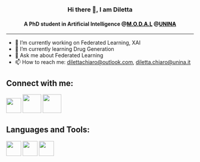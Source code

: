 <div align="center">

### Hi there 👋, I am Diletta

#### A PhD student in Artificial Intelligence @[<span style="color: black;">M.O.D.A.L</span>](https://www.labdma.unina.it) @[<span style="color: black;">UNINA</span>](https://www.unina.it/)

<!--
**dilettachiaro/dilettachiaro** is a ✨ _special_ ✨ repository because its `README.md` (this file) appears on your GitHub profile.
-->

<hr style="height:1px; border:none; color:#333; background-color:#333;">

</div>

- 🔭 I’m currently working on Federated Learning, XAI
- 🌱 I’m currently learning Drug Generation
- 💬 Ask me about Federated Learning
- 📫 How to reach me: dilettachiaro@outlook.com, diletta.chiaro@unina.it





## Connect with me:

<!--
Future adjs: imgs taken from:
- imgur.com
- icon-icons.com
-->

[<img src="https://i.imgur.com/OQUXwNp.jpeg" width="40">](https://www.linkedin.com/in/dilettachiaro/)
[<img src="https://i.imgur.com/J6LeoUb.png" width="50">](https://github.com/dilettachiaro)
[<img src="https://upload.wikimedia.org/wikipedia/commons/thumb/5/5e/ResearchGate_icon_SVG.svg/2048px-ResearchGate_icon_SVG.svg.png" width="50">](https://www.researchgate.net/profile/Diletta-Chiaro)

## Languages and Tools:
[<img src="https://i.imgur.com/qPuU4nS.jpeg" width="40">](https://www.python.org)
[<img src="https://cdn.icon-icons.com/icons2/2699/PNG/512/tensorflow_logo_icon_168671.png" width="40">](https://www.tensorflow.org)
[<img src="https://cdn.icon-icons.com/icons2/2699/PNG/512/pytorch_logo_icon_170820.png" width="40">](https://pytorch.org)
